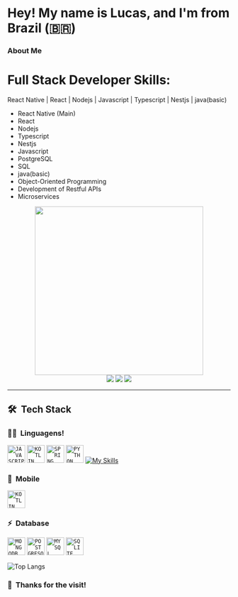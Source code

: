 # Hey! My name is Lucas, and I'm from Brazil (🇧🇷)

### About Me

# Full Stack Developer Skills:
React Native |  React | Nodejs | Javascript | Typescript | Nestjs | java(basic)
- React Native (Main)
- React
- Nodejs
- Typescript
- Nestjs
- Javascript
- PostgreSQL
- SQL
- java(basic)
- Object-Oriented Programming
- Development of Restful APIs
- Microservices

<div align="center">
   <img height="380em" src="https://user-images.githubusercontent.com/70382532/138322189-2db8df52-9dcb-40a0-88a8-c365466bd33d.gif"/>
</div>
<div align="center">
   <a href="https://www.linkedin.com/in/lucasrochadev/" target="_blank"><img src="https://img.shields.io/badge/-LinkedIn-%230077B5?style=for-the-badge&logo=linkedin&logoColor=white" target="_blank"></a>
   <a href="https://www.youtube.com/channel/UCg25X3DE8jEnqpKlDv9N8EA" target="_blank"><img src="https://img.shields.io/badge/YouTube-FF0000?style=for-the-badge&logo=youtube&logoColor=white" target="_blank"></a>
   <a href="https://instagram.com/lucasrochadev_/" target="_blank"><img src="https://img.shields.io/badge/-Instagram-%23E4405F?style=for-the-badge&logo=instagram&logoColor=white" target="_blank"></a>
</div>

***
## 🛠 &nbsp;Tech Stack

### 👩‍💻 &nbsp;Linguagens!
<code><img width="40px" src="816b7993b3eb49d8cd21eb74c7bff7db7dc3787b7/68747470733a2f2f63646e2e6a7364656c6976722e6e65742f67682f64657669636f6e732f64657669636f6e2f69636f6e732f6a6176617363726970742f6a6176617363726970742d6f726967696e616c2e737667" title = "JAVASCRIPT"/></code>
<code><img width="40px" src="https://cdn.jsdelivr.net/gh/devicons/devicon/icons/typescript/typescript-original.svg" title = "KOTLIN"/></code>
<code><img width="40px" src="https://cdn.jsdelivr.net/gh/devicons/devicon/icons/reactjs/reactjs-original.svg" title = "SPRING"/></code>
<code><img width="40px" src="https://cdn.jsdelivr.net/gh/devicons/devicon/icons/node/nodejs-original.svg" title = "PYTHON"/></code>
[![My Skills](https://skillicons.dev/icons?i=js,html,css,nodejs,reactjs,reactnative)](https://skillicons.dev)

### 🎨 &nbsp;Mobile
<code><img width="40px" src="https://cdn.jsdelivr.net/gh/devicons/devicon/icons/kotlin/kotlin-original.svg" title = "KOTLIN"/></code>

### ⚡ &nbsp;Database 
<code><img width="40px" src="https://cdn.jsdelivr.net/gh/devicons/devicon/icons/mongodb/mongodb-original.svg" title = "MONGODB"/></code>
<code><img width="40px" src="https://cdn.jsdelivr.net/gh/devicons/devicon/icons/postgresql/postgresql-original.svg" title = "POSTGRESQL"/></code>
<code><img width="40px" src="https://cdn.jsdelivr.net/gh/devicons/devicon/icons/mysql/mysql-original.svg" title = "MYSQL"/></code>
<code><img width="40px" src="https://cdn.jsdelivr.net/gh/devicons/devicon/icons/sqlite/sqlite-original.svg" title = "SQLITE"/></code>

![Top Langs](https://github-readme-stats.vercel.app/api/top-langs/?username=LucasRocha-DEV&hide=css,html,scss,powershell,shell&hide_progress=true&theme=dracula)

### 🙏 &nbsp;Thanks for the visit!
